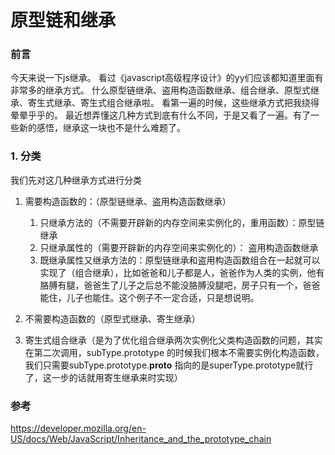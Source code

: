 # 原型链和继承

### 前言
今天来说一下js继承。
看过《javascript高级程序设计》的yy们应该都知道里面有非常多的继承方式。
什么原型链继承、盗用构造函数继承、组合继承、原型式继承、寄生式继承、寄生式组合继承啦。
看第一遍的时候，这些继承方式把我绕得晕晕乎乎的。
最近想弄懂这几种方式到底有什么不同，于是又看了一遍。有了一些新的感悟，继承这一块也不是什么难题了。

### 1. 分类
我们先对这几种继承方式进行分类

1. 需要构造函数的：（原型链继承、盗用构造函数继承）
    1. 只继承方法的（不需要开辟新的内存空间来实例化的，重用函数）：原型链继承
    2. 只继承属性的（需要开辟新的内存空间来实例化的）： 盗用构造函数继承
    3. 既继承属性又继承方法的：原型链继承和盗用构造函数组合在一起就可以实现了（组合继承），比如爸爸和儿子都是人，爸爸作为人类的实例，他有胳膊有腿，爸爸生了儿子之后总不能没胳膊没腿吧，房子只有一个，爸爸能住，儿子也能住。这个例子不一定合适，只是想说明。

2. 不需要构造函数的（原型式继承、寄生继承）
3. 寄生式组合继承（是为了优化组合继承两次实例化父类构造函数的问题，其实在第二次调用，subType.prototype 的时候我们根本不需要实例化构造函数，我们只需要subType.prototype.__proto__ 指向的是superType.prototype就行了，这一步的话就用寄生继承来时实现）

### 参考
https://developer.mozilla.org/en-US/docs/Web/JavaScript/Inheritance_and_the_prototype_chain